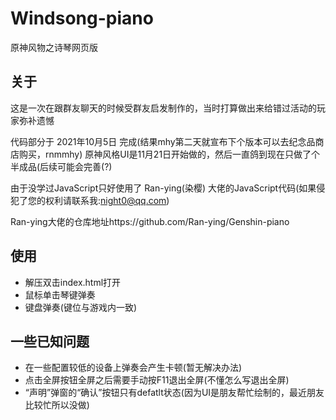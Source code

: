 # Windsong-piano

原神风物之诗琴网页版

## 关于

这是一次在跟群友聊天的时候受群友启发制作的，当时打算做出来给错过活动的玩家弥补遗憾

代码部分于 2021年10月5日 完成(结果mhy第二天就宣布下个版本可以去纪念品商店购买，rnmmhy)
原神风格UI是11月21日开始做的，然后一直鸽到现在只做了个半成品(后续可能会完善(?)

由于没学过JavaScript只好使用了 Ran-ying(染樱) 大佬的JavaScript代码(如果侵犯了您的权利请联系我:night0@qq.com)

Ran-ying大佬的仓库地址https://github.com/Ran-ying/Genshin-piano

## 使用

- 解压双击index.html打开
- 鼠标单击琴键弹奏
- 键盘弹奏(键位与游戏内一致)

## 一些已知问题

- 在一些配置较低的设备上弹奏会产生卡顿(暂无解决办法)
- 点击全屏按钮全屏之后需要手动按F11退出全屏(不懂怎么写退出全屏)
- “声明”弹窗的“确认”按钮只有defatlt状态(因为UI是朋友帮忙绘制的，最近朋友比较忙所以没做)
